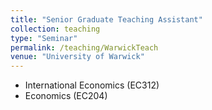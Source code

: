 ```yaml
---
title: "Senior Graduate Teaching Assistant"
collection: teaching
type: "Seminar"
permalink: /teaching/WarwickTeach
venue: "University of Warwick"
---
```


- International Economics (EC312)
- Economics (EC204)
